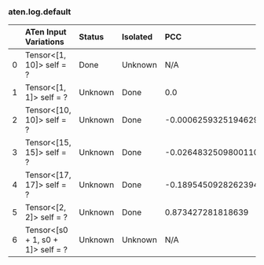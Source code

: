 ### aten.log.default
|    | ATen Input Variations             | Status   | Isolated   | PCC                    | Host   |
|---:|:----------------------------------|:---------|:-----------|:-----------------------|:-------|
|  0 | Tensor<[1, 10]> self = ?          | Done     | Unknown    | N/A                    | N/A    |
|  1 | Tensor<[1, 1]> self = ?           | Unknown  | Done       | 0.0                    | 0      |
|  2 | Tensor<[10, 10]> self = ?         | Unknown  | Done       | -0.0006259325194629515 | 0      |
|  3 | Tensor<[15, 15]> self = ?         | Unknown  | Done       | -0.026483250980011017  | 0      |
|  4 | Tensor<[17, 17]> self = ?         | Unknown  | Done       | -0.18954509282623946   | 0      |
|  5 | Tensor<[2, 2]> self = ?           | Unknown  | Done       | 0.873427281818639      | 0      |
|  6 | Tensor<[s0 + 1, s0 + 1]> self = ? | Unknown  | Unknown    | N/A                    | N/A    |

